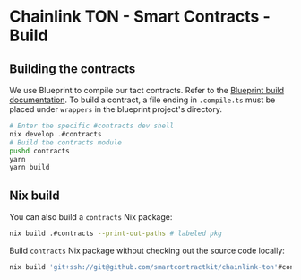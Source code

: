 # Chainlink TON - Smart Contracts - Build

## Building the contracts

We use Blueprint to compile our tact contracts. Refer to the [Blueprint build documentation](https://github.com/ton-org/blueprint#building-contracts). To build a contract, a file ending in `.compile.ts` must be placed under `wrappers` in the blueprint project's directory.

```bash
# Enter the specific #contracts dev shell
nix develop .#contracts
# Build the contracts module
pushd contracts
yarn
yarn build
```

## Nix build

You can also build a `contracts` Nix package:

```bash
nix build .#contracts --print-out-paths # labeled pkg
```

Build `contracts` Nix package without checking out the source code locally:

```bash
nix build 'git+ssh://git@github.com/smartcontractkit/chainlink-ton'#contracts --print-out-paths # labeled pkg
```
